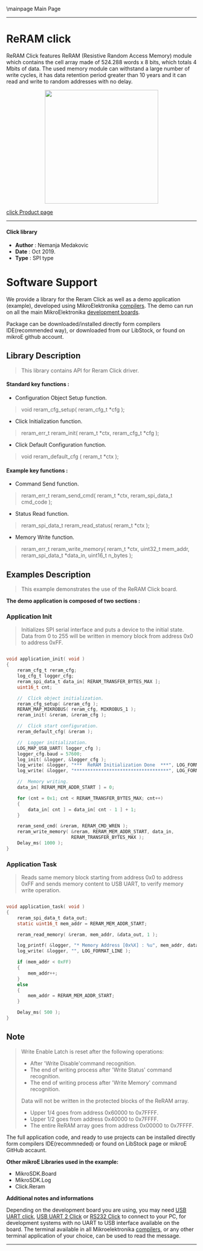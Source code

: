 \mainpage Main Page

 

---
# ReRAM click

ReRAM Click features ReRAM (Resistive Random Access Memory) module which contains the cell array made of 524.288 words x 8 bits, which totals 4 Mbits of data.
The used memory module can withstand a large number of write cycles, it has data retention period greater than 10 years and it can read and write to random addresses with no delay.

<p align="center">
  <img src="https://download.mikroe.com/images/click_for_ide/reram_click.png" height=300px>
</p>

[click Product page](<https://www.mikroe.com/reram-click>)

---


#### Click library

- **Author**        : Nemanja Medakovic
- **Date**          : Oct 2019.
- **Type**          : SPI type


# Software Support

We provide a library for the Reram Click 
as well as a demo application (example), developed using MikroElektronika 
[compilers](https://shop.mikroe.com/compilers).
The demo can run on all the main MikroElektronika [development boards](https://shop.mikroe.com/development-boards).

Package can be downloaded/installed directly form compilers IDE(recommended way), or downloaded from our LibStock, or found on mikroE github account.

## Library Description

> This library contains API for Reram Click driver.

#### Standard key functions :

- Configuration Object Setup function.
> void reram_cfg_setup( reram_cfg_t *cfg );

- Click Initialization function.
> reram_err_t reram_init( reram_t *ctx, reram_cfg_t *cfg );

- Click Default Configuration function.
> void reram_default_cfg ( reram_t *ctx );


#### Example key functions :

- Command Send function.
> reram_err_t reram_send_cmd( reram_t *ctx, reram_spi_data_t cmd_code );
 
- Status Read function.
> reram_spi_data_t reram_read_status( reram_t *ctx );

- Memory Write function.
> reram_err_t reram_write_memory( reram_t *ctx, uint32_t mem_addr, reram_spi_data_t *data_in, uint16_t n_bytes );

## Examples Description

>
> This example demonstrates the use of the ReRAM Click board.
>

**The demo application is composed of two sections :**

### Application Init

>
> Initializes SPI serial interface and puts a device to the initial state.
> Data from 0 to 255 will be written in memory block from address 0x0 to address 0xFF.
>

```c

void application_init( void )
{
    reram_cfg_t reram_cfg;
    log_cfg_t logger_cfg;
    reram_spi_data_t data_in[ RERAM_TRANSFER_BYTES_MAX ];
    uint16_t cnt;

    //  Click object initialization.
    reram_cfg_setup( &reram_cfg );
    RERAM_MAP_MIKROBUS( reram_cfg, MIKROBUS_1 );
    reram_init( &reram, &reram_cfg );

    //  Click start configuration.
    reram_default_cfg( &reram );

    //  Logger initialization.
    LOG_MAP_USB_UART( logger_cfg );
    logger_cfg.baud = 57600;
    log_init( &logger, &logger_cfg );
    log_write( &logger, "***  ReRAM Initialization Done  ***", LOG_FORMAT_LINE );
    log_write( &logger, "***********************************", LOG_FORMAT_LINE );

    //  Memory writing.
    data_in[ RERAM_MEM_ADDR_START ] = 0;

    for (cnt = 0x1; cnt < RERAM_TRANSFER_BYTES_MAX; cnt++)
    {
        data_in[ cnt ] = data_in[ cnt - 1 ] + 1;
    }

    reram_send_cmd( &reram, RERAM_CMD_WREN );
    reram_write_memory( &reram, RERAM_MEM_ADDR_START, data_in,
                        RERAM_TRANSFER_BYTES_MAX );
    Delay_ms( 1000 );
}

```

### Application Task

>
> Reads same memory block starting from address 0x0 to address 0xFF and
> sends memory content to USB UART, to verify memory write operation.
>

```c

void application_task( void )
{
    reram_spi_data_t data_out;
    static uint16_t mem_addr = RERAM_MEM_ADDR_START;

    reram_read_memory( &reram, mem_addr, &data_out, 1 );

    log_printf( &logger, "* Memory Address [0x%X] : %u", mem_addr, data_out );
    log_write( &logger, "", LOG_FORMAT_LINE );

    if (mem_addr < 0xFF)
    {
        mem_addr++;
    }
    else
    {
        mem_addr = RERAM_MEM_ADDR_START;
    }

    Delay_ms( 500 );
}

```

## Note

>
> Write Enable Latch is reset after the following operations:
>  - After 'Write Disable'command recognition.
>  - The end of writing process after 'Write Status' command recognition.
>  - The end of writing process after 'Write Memory' command recognition.
>
> Data will not be written in the protected blocks of the ReRAM array.
>  - Upper 1/4 goes from address 0x60000 to 0x7FFFF.
>  - Upper 1/2 goes from address 0x40000 to 0x7FFFF.
>  - The entire ReRAM array goes from address 0x00000 to 0x7FFFF.
>

The full application code, and ready to use projects can be  installed directly form compilers IDE(recommneded) or found on LibStock page or mikroE GitHub accaunt.

**Other mikroE Libraries used in the example:**

- MikroSDK.Board
- MikroSDK.Log
- Click.Reram

**Additional notes and informations**

Depending on the development board you are using, you may need 
[USB UART click](https://shop.mikroe.com/usb-uart-click), 
[USB UART 2 Click](https://shop.mikroe.com/usb-uart-2-click) or 
[RS232 Click](https://shop.mikroe.com/rs232-click) to connect to your PC, for 
development systems with no UART to USB interface available on the board. The 
terminal available in all Mikroelektronika 
[compilers](https://shop.mikroe.com/compilers), or any other terminal application 
of your choice, can be used to read the message.



---
